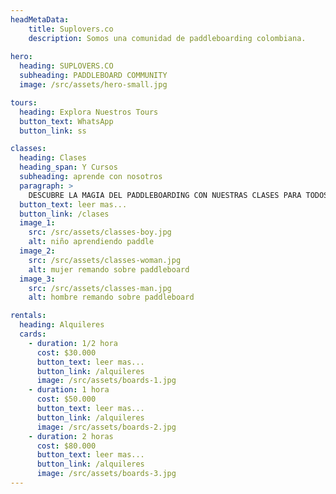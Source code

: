 ```yaml
---
headMetaData: 
    title: Suplovers.co 
    description: Somos una comunidad de paddleboarding colombiana.
    
hero:
  heading: SUPLOVERS.CO
  subheading: PADDLEBOARD COMMUNITY
  image: /src/assets/hero-small.jpg

tours:
  heading: Explora Nuestros Tours
  button_text: WhatsApp
  button_link: ss

classes: 
  heading: Clases
  heading_span: Y Cursos
  subheading: aprende con nosotros
  paragraph: > 
    DESCUBRE LA MAGIA DEL PADDLEBOARDING CON NUESTRAS CLASES PARA TODOS LOS NIVELES. DESDE PRINCIPIANTES HASTA AVANZADOS, EXPERIMENTA UNA CONEXIÓN ÚNICA CON LA NATURALEZA EN CADA SESIÓN. ÚNETE A NOSOTROS PARA EMBARCARTE EN ESTA EMOCIONANTE AVENTURA ACUÁTICA.
  button_text: leer mas...
  button_link: /clases
  image_1:
    src: /src/assets/classes-boy.jpg
    alt: niño aprendiendo paddle
  image_2:
    src: /src/assets/classes-woman.jpg
    alt: mujer remando sobre paddleboard
  image_3:  
    src: /src/assets/classes-man.jpg
    alt: hombre remando sobre paddleboard

rentals: 
  heading: Alquileres
  cards:
    - duration: 1/2 hora
      cost: $30.000
      button_text: leer mas...
      button_link: /alquileres
      image: /src/assets/boards-1.jpg
    - duration: 1 hora
      cost: $50.000
      button_text: leer mas...
      button_link: /alquileres
      image: /src/assets/boards-2.jpg
    - duration: 2 horas
      cost: $80.000
      button_text: leer mas...
      button_link: /alquileres
      image: /src/assets/boards-3.jpg
---
```

